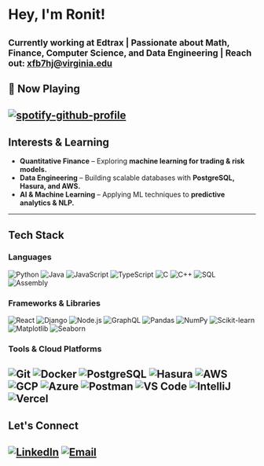 # Hey, I'm Ronit!
<sub>Currently working at <strong>Edtrax</strong> | Passionate about <strong>Math, Finance, Computer Science, and Data Engineering</strong> | Reach out: xfb7hj@virginia.edu
---

## 🎵 Now Playing  
[![spotify-github-profile](https://spotify-github-profile.kittinanx.com/api/view?uid=17ajwq4yksi83479g01keyw6x&cover_image=true&theme=natemoo-re&show_offline=false&background_color=121212&interchange=false&bar_color=53b14f&bar_color_cover=false)](https://github.com/kittinan/spotify-github-profile)
---

## Interests & Learning  
-  **Quantitative Finance** – Exploring **machine learning for trading & risk models.**  
-  **Data Engineering** – Building scalable databases with **PostgreSQL, Hasura, and AWS.**  
-  **AI & Machine Learning** – Applying ML techniques to **predictive analytics & NLP.**  
---

## Tech Stack  
### **Languages**  
![Python](https://img.shields.io/badge/Python-3776AB?style=for-the-badge&logo=python&logoColor=white)  ![Java](https://img.shields.io/badge/Java-007396?style=for-the-badge&logo=java&logoColor=white)  ![JavaScript](https://img.shields.io/badge/JavaScript-F7DF1E?style=for-the-badge&logo=javascript&logoColor=black)  ![TypeScript](https://img.shields.io/badge/TypeScript-007ACC?style=for-the-badge&logo=typescript&logoColor=white)  ![C](https://img.shields.io/badge/C-A8B9CC?style=for-the-badge&logo=c&logoColor=white)  ![C++](https://img.shields.io/badge/C++-00599C?style=for-the-badge&logo=c%2B%2B&logoColor=white)  ![SQL](https://img.shields.io/badge/SQL-4479A1?style=for-the-badge&logo=postgresql&logoColor=white)  ![Assembly](https://img.shields.io/badge/Assembly-525252?style=for-the-badge&logo=chip&logoColor=white)  

### **Frameworks & Libraries**  
![React](https://img.shields.io/badge/React-61DAFB?style=for-the-badge&logo=react&logoColor=white)  ![Django](https://img.shields.io/badge/Django-092E20?style=for-the-badge&logo=django&logoColor=white)  ![Node.js](https://img.shields.io/badge/Node.js-339933?style=for-the-badge&logo=node.js&logoColor=white)  ![GraphQL](https://img.shields.io/badge/GraphQL-E10098?style=for-the-badge&logo=graphql&logoColor=white)  ![Pandas](https://img.shields.io/badge/Pandas-150458?style=for-the-badge&logo=pandas&logoColor=white) ![NumPy](https://img.shields.io/badge/NumPy-013243?style=for-the-badge&logo=numpy&logoColor=white)  ![Scikit-learn](https://img.shields.io/badge/Scikit--learn-F7931E?style=for-the-badge&logo=scikit-learn&logoColor=white)  ![Matplotlib](https://img.shields.io/badge/Matplotlib-11557C?style=for-the-badge&logo=python&logoColor=white)  ![Seaborn](https://img.shields.io/badge/Seaborn-00758F?style=for-the-badge&logo=python&logoColor=white)  

### **Tools & Cloud Platforms**  
![Git](https://img.shields.io/badge/Git-F05032?style=for-the-badge&logo=git&logoColor=white)  ![Docker](https://img.shields.io/badge/Docker-2496ED?style=for-the-badge&logo=docker&logoColor=white)  ![PostgreSQL](https://img.shields.io/badge/PostgreSQL-336791?style=for-the-badge&logo=postgresql&logoColor=white)  ![Hasura](https://img.shields.io/badge/Hasura-1EB4D4?style=for-the-badge&logo=hasura&logoColor=white)  ![AWS](https://img.shields.io/badge/AWS-232F3E?style=for-the-badge&logo=amazon-aws&logoColor=white)  ![GCP](https://img.shields.io/badge/GCP-4285F4?style=for-the-badge&logo=google-cloud&logoColor=white)  ![Azure](https://img.shields.io/badge/Azure-0078D4?style=for-the-badge&logo=microsoft-azure&logoColor=white)  ![Postman](https://img.shields.io/badge/Postman-FF6C37?style=for-the-badge&logo=postman&logoColor=white)  ![VS Code](https://img.shields.io/badge/VSCode-007ACC?style=for-the-badge&logo=visual-studio-code&logoColor=white)  ![IntelliJ](https://img.shields.io/badge/IntelliJ%20IDEA-000000?style=for-the-badge&logo=intellij-idea&logoColor=white)  ![Vercel](https://img.shields.io/badge/Vercel-000000?style=for-the-badge&logo=vercel&logoColor=white)  
---

## Let's Connect  
[![LinkedIn](https://img.shields.io/badge/LinkedIn-blue?style=for-the-badge&logo=linkedin)](https://www.linkedin.com/in/ronitbatra)  [![Email](https://img.shields.io/badge/Email-D14836?style=for-the-badge&logo=gmail&logoColor=white)](mailto:xfb7hj@virginia.edu)
---
